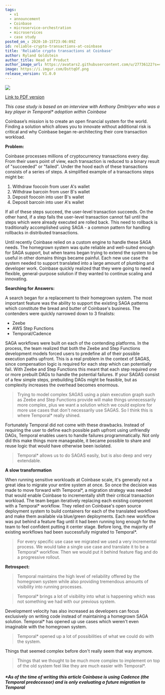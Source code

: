 ```yaml
---
tags:
  - v1
  - announcement
  - Coinbase
  - microservice-orchestration
  - microservices
  - case study
posted_on_: 2020-10-15T23:06:09Z
id: reliable-crypto-transactions-at-coinbase
title: 'Reliable crypto transactions at Coinbase'
author: Ryland Goldstein
author_title: Head of Product
author_image_url: https://avatars2.githubusercontent.com/u/27736122?s=460&u=7b6a3e58ec7ed715│       7f23f51e91a2f4cd2028d606&v=4
image: https://i.imgur.com/DsttqOf.png
release_version: V1.0.0
---
```


<img class="case-study-header" src='https://i.imgur.com/FQxs3KM.png' />

[Link to PDF version](http://temporal.io/case-studies/Reliable_crypto_transactions_at_Coinbase.pdf)

<!--truncate-->

_This case study is based on an interview with Anthony Dmitriyev who was a key player in Temporal* adoption within Coinbase_

Coinbase’s mission is to create an open financial system for the world. Finding a solution which allows you to innovate without additional risk is critical and why Coinbase began re-architecting their core transaction workload.

**Problem:**

Coinbase processes millions of cryptocurrency transactions every day. From their users point of view, each transaction is reduced to a binary result of "succeeded" or "failed". Under the hood each of these transactions consists of a series of steps. A simplified example of a transactions steps might be:

1. Withdraw foocoin from user A's wallet
2. Withdraw barcoin from user B's wallet
3. Deposit foocoin into user B's wallet
4. Deposit barcoin into user A's wallet

If all of these steps succeed, the user-level transaction succeeds. On the other hand, if a step fails the user-level transaction cannot fail until the steps which were already executed are rolled back. This need to rollback is traditionally accomplished using SAGA - a common pattern for handling rollbacks in distributed transactions.

Until recently Coinbase relied on a custom engine to handle these SAGA needs. The homegrown system was quite reliable and well-suited enough for SAGA support, but when teams began trying to extend the system to be useful in other domains things became painful. Each new use case the system needed to support translated into a large amount of plumbing and developer work. Coinbase quickly realized that they were going to need a flexible, general-purpose solution if they wanted to continue scaling and innovating.

**Searching for Answers:**

A search began for a replacement to their homegrown system. The most important feature was the ability to support the existing SAGA patterns which constitute the bread and butter of Coinbase's business. The contenders were quickly narrowed down to 3 finalists:

- Zeebe
- AWS Step Functions
- Temporal/Cadence

SAGA workflows were built on each of the contending platforms. In the process, the team realized that both the Zeebe and Step Functions development models forced users to predefine all of their possible execution paths upfront. This is a real problem in the context of SAGAS, since compensation logic is required for each step which can potentially fail. With Zeebe and Step Functions this meant that each step required one or more prebuilt DAGs to handle the potential failures. If your SAGAS consist of a few simple steps, prebuilding DAGs might be feasible, but as complexity increases the overhead becomes enormous.

<blockquote>Trying to model complex SAGAS using a plain execution graph such as Zeebe and Step Functions provide will make things unnecessarily more complex, plus we want a solution which we could explore for more use cases that don't necessarily use SAGAS. So I think this is where Temporal* really shined.</blockquote>

Fortunately Temporal did not come with these drawbacks. Instead of requiring the user to define each possible path upfront using unfriendly DAGs, Temporal enables users to handle failures programmatically. Not only did this make things more manageable, it became possible to share and reuse logic that would have otherwise been isolated.

<blockquote>Temporal* allows us to do SAGAS easily, but is also deep and very extendable.</blockquote>

**A slow transformation**

When running sensitive workloads at Coinbase scale, it's generally not a great idea to migrate your entire system at once. So once the decision was made to move forward with Temporal*, a migration strategy was needed that would enable Coinbase to incrementally shift their critical transaction workload. The team began iteratively replacing each existing component with a Temporal* workflow. They relied on Coinbase's open source deployment system to build containers for each of the translated workflows and make them available via blue/green deployments. Each new workflow was put behind a feature flag until it had been running long enough for the team to feel confident putting it center stage. Before long, the majority of existing workflows had been successfully migrated to Temporal*.

<blockquote>
For every specific use case we migrated we used a very incremental process. We would take a single use case and translate it to be a Temporal* workflow. Then we would put it behind feature flag and do a progressive rollout.
</blockquote>

**Retrospect:**

<blockquote>
Temporal maintains the high level of reliability offered by the homegrown system while also providing tremendous amounts of visibility into running processes.
</blockquote>

<blockquote> Temporal* brings a lot of visibility into what is happening which was not something we had with our previous system.</blockquote>

Development velocity has also increased as developers can focus exclusively on writing code instead of maintaining a homegrown SAGA solution. Temporal* has opened up use cases which weren't even imaginable with the homegrown system.

<blockquote>Temporal* opened up a lot of possibilities of what we could do with the system.</blockquote>

Things that seemed complex before don't really seem that way anymore.

<blockquote>Things that we thought to be much more complex to implement on top of the old system feel like they are much easier with Temporal*.</blockquote>


##### *As of the time of writing this article Coinbase is using Cadence (the Temporal predecessor) and is only evaluating a future migration to Temporal
